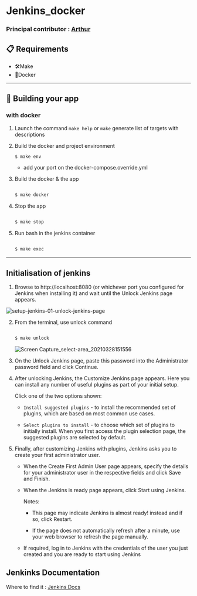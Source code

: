 # Jenkins_docker
### Principal contributor : [Arthur][A]

[A]:https://github.com/adjikpo

## 📋 Requirements
- 🛠Make
- 🐳Docker
---------------------------------------------------------
## 🎉 Building your app

### with docker
1. Launch the command  `make help` or `make` generate list of targets with descriptions
2. Build the docker and project environment
    ```bash
    $ make env 
    ```
    - add your port on the docker-compose.override.yml

3. Build the docker & the app
    ``` bash

    $ make docker
    ```
4. Stop the app
    ``` bash

    $ make stop
    ```
5. Run bash in the jenkins container
    ``` bash

    $ make exec
    ```
---------------------------------------------------------
## Initialisation of jenkins

1. Browse to http://localhost:8080 (or whichever port you configured for Jenkins when installing it) and wait until the Unlock Jenkins page appears.

![setup-jenkins-01-unlock-jenkins-page](https://user-images.githubusercontent.com/44362825/112753431-ee149900-8fd7-11eb-8715-e0aa321a4084.jpg)


2. From the terminal, use unlock command 
    ``` bash

    $ make unlock
    ```
    ![Screen Capture_select-area_20210328151556](https://user-images.githubusercontent.com/44362825/112753629-9a567f80-8fd8-11eb-8c4a-995c9b7a20bc.png)

3. On the Unlock Jenkins page, paste this password into the Administrator password field and click Continue.

4. After unlocking Jenkins, the Customize Jenkins page appears. Here you can install any number of useful plugins as part of your initial setup.

    Click one of the two options shown:

    -  `Install suggested plugins` - to install the recommended set of plugins, which are based on most common use cases.

    - `Select plugins to install` - to choose which set of plugins to initially install. When you first access the plugin selection page, the suggested plugins are selected by default.

5.  Finally, after customizing Jenkins with plugins, Jenkins asks you to create your first administrator user.

    -  When the Create First Admin User page appears, specify the details for your administrator user in the respective fields and click Save and Finish.

    - When the Jenkins is ready page appears, click Start using Jenkins.
    
        Notes:

        - This page may indicate Jenkins is almost ready! instead and if so, click Restart.

        -  If the page does not automatically refresh after a minute, use your web browser to refresh the page manually.

    - If required, log in to Jenkins with the credentials of the user you just created and you are ready to start using Jenkins

## Jenkinks Documentation
Where to find it : [Jenkins Docs][D]

[D]:https://www.jenkins.io/doc/book/using/
